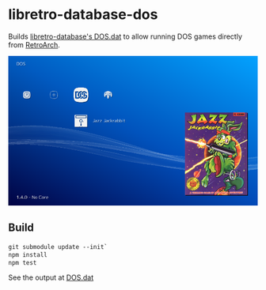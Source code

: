 # libretro-database-dos

Builds [libretro-database's DOS.dat](https://github.com/libretro/libretro-database/blob/master/dat/DOS.dat) to allow running DOS games directly from [RetroArch](https://www.libretro.com/).

![Screenshot](screenshot.png)

## Build

```
git submodule update --init`
npm install
npm test
```

See the output at [DOS.dat](DOS.dat)
